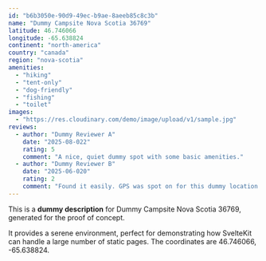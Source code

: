 ```yaml
---
id: "b6b3050e-90d9-49ec-b9ae-8aeeb85c8c3b"
name: "Dummy Campsite Nova Scotia 36769"
latitude: 46.746066
longitude: -65.638824
continent: "north-america"
country: "canada"
region: "nova-scotia"
amenities:
  - "hiking"
  - "tent-only"
  - "dog-friendly"
  - "fishing"
  - "toilet"
images:
  - "https://res.cloudinary.com/demo/image/upload/v1/sample.jpg"
reviews:
  - author: "Dummy Reviewer A"
    date: "2025-08-022"
    rating: 5
    comment: "A nice, quiet dummy spot with some basic amenities."
  - author: "Dummy Reviewer B"
    date: "2025-06-020"
    rating: 2
    comment: "Found it easily. GPS was spot on for this dummy location."
---
```


This is a **dummy description** for Dummy Campsite Nova Scotia 36769, generated for the proof of concept.

It provides a serene environment, perfect for demonstrating how SvelteKit can handle a large number of static pages. The coordinates are 46.746066, -65.638824.
